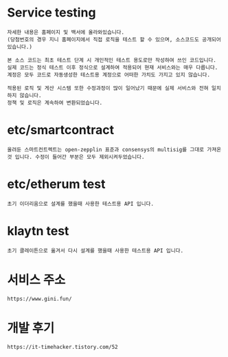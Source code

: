 # Service testing
    자세한 내용은 홈페이지 및 백서에 올라와있습니다.
    (당첨번호의 경우 지니 홈페이지에서 직접 로직을 테스트 할 수 있으며, 소스코드도 공개되어 있습니다.)

    본 소스 코드는 최초 테스트 단계 시 개인적인 테스트 용도로만 작성하여 쓰인 코드입니다.
    실제 코드는 정식 테스트 이후 정식으로 설계하여 적용되어 현재 서비스와는 매우 다릅니다.
    계정은 모두 코드로 자동생성한 테스트용 계정으로 어떠한 가치도 가지고 있지 않습니다.
   
    적용된 로직 및 게산 시스템 또한 수정과정이 많이 일어났기 때문에 실제 서비스와 전혀 일치하지 않습니다.
    정책 및 로직은 계속하여 변환되었습니다.

# etc/smartcontract
    올려둔 스마트컨트렉트는 open-zepplin 표준과 consensys의 multisig를 그대로 가져온 것 입니다. 수정이 들어간 부분은 모두 제외시켜두었습니다.

# etc/etherum test
    초기 이더리움으로 설계를 했을때 사용한 테스트용 API 입니다.
    
# klaytn test
    초기 클레이튼으로 옮겨서 다시 설계를 했을때 사용한 테스트용 API 입니다.

# 서비스 주소
    https://www.gini.fun/

# 개발 후기
    https://it-timehacker.tistory.com/52
    
